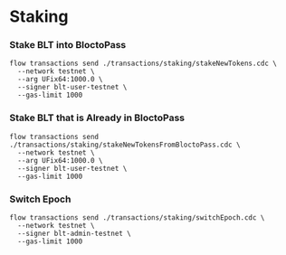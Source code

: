 # Staking
### Stake BLT into BloctoPass
```
flow transactions send ./transactions/staking/stakeNewTokens.cdc \
  --network testnet \
  --arg UFix64:1000.0 \
  --signer blt-user-testnet \
  --gas-limit 1000
```

### Stake BLT that is Already in BloctoPass
```
flow transactions send ./transactions/staking/stakeNewTokensFromBloctoPass.cdc \
  --network testnet \
  --arg UFix64:1000.0 \
  --signer blt-user-testnet \
  --gas-limit 1000
```

### Switch Epoch
```
flow transactions send ./transactions/staking/switchEpoch.cdc \
  --network testnet \
  --signer blt-admin-testnet \
  --gas-limit 1000
```